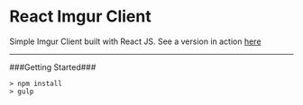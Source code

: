 React Imgur Client
====
Simple Imgur Client built with React JS.
See a version in action [here](http://zawarudo.github.io/ReactImgur/)

---
###Getting Started###

```
> npm install
> gulp
```